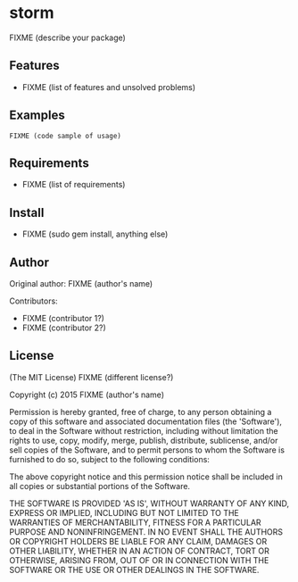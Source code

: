 storm
===========

FIXME (describe your package)

Features
--------

* FIXME (list of features and unsolved problems)

Examples
--------

    FIXME (code sample of usage)

Requirements
------------

* FIXME (list of requirements)

Install
-------

* FIXME (sudo gem install, anything else)

Author
------

Original author: FIXME (author's name)

Contributors:

* FIXME (contributor 1?)
* FIXME (contributor 2?)

License
-------

(The MIT License) FIXME (different license?)

Copyright (c) 2015 FIXME (author's name)

Permission is hereby granted, free of charge, to any person obtaining
a copy of this software and associated documentation files (the
'Software'), to deal in the Software without restriction, including
without limitation the rights to use, copy, modify, merge, publish,
distribute, sublicense, and/or sell copies of the Software, and to
permit persons to whom the Software is furnished to do so, subject to
the following conditions:

The above copyright notice and this permission notice shall be
included in all copies or substantial portions of the Software.

THE SOFTWARE IS PROVIDED 'AS IS', WITHOUT WARRANTY OF ANY KIND,
EXPRESS OR IMPLIED, INCLUDING BUT NOT LIMITED TO THE WARRANTIES OF
MERCHANTABILITY, FITNESS FOR A PARTICULAR PURPOSE AND NONINFRINGEMENT.
IN NO EVENT SHALL THE AUTHORS OR COPYRIGHT HOLDERS BE LIABLE FOR ANY
CLAIM, DAMAGES OR OTHER LIABILITY, WHETHER IN AN ACTION OF CONTRACT,
TORT OR OTHERWISE, ARISING FROM, OUT OF OR IN CONNECTION WITH THE
SOFTWARE OR THE USE OR OTHER DEALINGS IN THE SOFTWARE.
